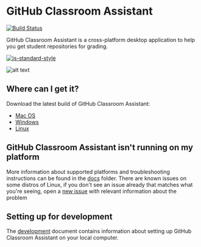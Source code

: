# GitHub Classroom Assistant

[![Build Status](https://travis-ci.org/education/classroom-assistant.svg?branch=master)](https://travis-ci.org/education/classroom-assistant)

GitHub Classroom Assistant is a cross-platform desktop application to help you get student repositories for grading.

[![js-standard-style](https://cdn.rawgit.com/feross/standard/master/badge.svg)](https://standardjs.com)

![alt text](./app/resources/images/classroom-assistant-downloading.png "Logo Title Text 1")

## Where can I get it?

Download the latest build of GitHub Classroom Assistant:

- [Mac OS](https://classroom.github.com/assistant/download/osx)
- [Windows](https://classroom.github.com/assistant/download/win)
- [Linux](https://classroom.github.com/assistant/download/linux_deb_64)

## GitHub Classroom Assistant isn't running on my platform

More information about supported platforms and troubleshooting instructions can be found in the [docs](docs/) folder. There are known issues on some distros of Linux, if you don't see an issue already that matches what you're seeing, open a [new issue](https://github.com/education/classroom-assistant/issues/new) with relevant information about the problem

## Setting up for development

The [development](docs/development.md) document contains information about setting up GitHub Classroom Assistant on your local computer.
